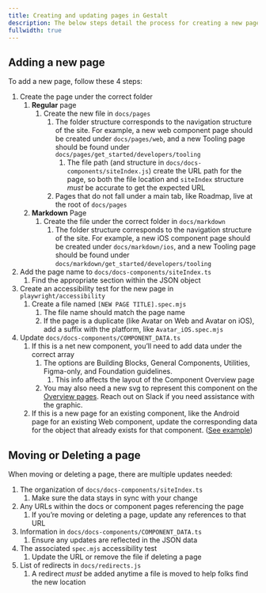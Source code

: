 ```yaml
---
title: Creating and updating pages in Gestalt
description: The below steps detail the process for creating a new page, as well as considerations when moving or deleting a page
fullwidth: true
---
```


## Adding a new page

To add a new page, follow these 4 steps:


1. Create the page under the correct folder
    1. **Regular** page
        1. Create the new file in `docs/pages`
            1. The folder structure corresponds to the navigation structure of the site. For example, a new web component page should be created under `docs/pages/web`, and a new Tooling page should be found under `docs/pages/get_started/developers/tooling`
                1. The file path (and structure in `docs/docs-components/siteIndex.js`) create the URL path for the page, so both the file location and `siteIndex` structure *must* be accurate to get the expected URL
            2. Pages that do not fall under a main tab, like Roadmap, live at the root of `docs/pages`
    2. **Markdown** Page
        1. Create the file under the correct folder in `docs/markdown`
            1. The folder structure corresponds to the navigation structure of the site. For example, a new iOS component page should be created under `docs/markdown/ios`, and a new Tooling page should be found under `docs/markdown/get_started/developers/tooling`
2. Add the page name to `docs/docs-components/siteIndex.ts`
    1. Find the appropriate section within the JSON object
3. Create an accessibility test for the new page in `playwright/accessibility`
    1. Create a file named `[NEW PAGE TITLE].spec.mjs` 
        1. The file name should match the page name
        2. If the page is a duplicate (like Avatar on Web and Avatar on iOS), add a suffix with the platform, like `Avatar_iOS.spec.mjs`
4. Update `docs/docs-components/COMPONENT_DATA.ts`
    1. If this is a net new component, you’ll need to add data under the correct array
        1. The options are Building Blocks, General Components, Utilities, Figma-only, and Foundation guidelines. 
            1. This info affects the layout of the Component Overview page
        2. You may also need a new svg to represent this component on the [Overview pages](https://gestalt.pinterest.systems/web/overview). Reach out on Slack if you need assistance with the graphic.
    2. If this is a new page for an existing component, like the Android page for an existing Web component, update the corresponding data for the object that already exists for that component. ([See example](https://github.com/pinterest/gestalt/pull/2334/files#diff-19b5af995282361ea4311af93f9268393d56c1da8964523c5ee74933a1c60de1))


## Moving or Deleting a page

When moving or deleting a page, there are multiple updates needed: 

1. The organization of `docs/docs-components/siteIndex.ts`
    1. Make sure the data stays in sync with your change
2. Any URLs within the docs or component pages referencing the page
    1. If you’re moving or deleting a page, update any references to that URL
3. Information in `docs/docs-components/COMPONENT_DATA.ts`
    1. Ensure any updates are reflected in the JSON data
4. The associated `spec.mjs` accessibility test
    1. Update the URL or remove the file if deleting a page
5. List of redirects in `docs/redirects.js`
    1. A redirect *must* be added anytime a file is moved to help folks find the new location

